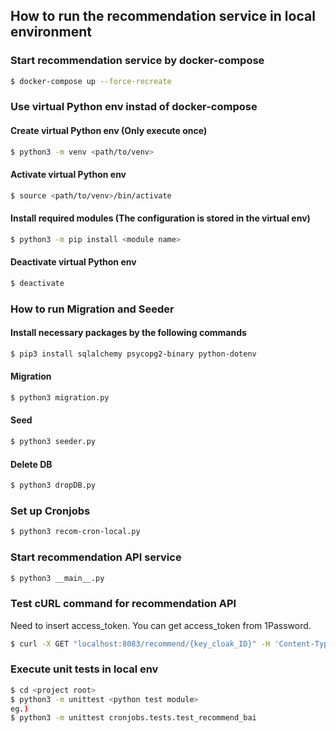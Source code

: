 ## How to run the recommendation service in local environment

### Start recommendation service by docker-compose

```bash
$ docker-compose up --force-recreate
```

### Use virtual Python env instad of docker-compose
#### Create virtual Python env (Only execute once)
```bash
$ python3 -m venv <path/to/venv>
```
#### Activate virtual Python env
```bash
$ source <path/to/venv>/bin/activate
```
#### Install required modules (The configuration is stored in the virtual env)
```bash
$ python3 -m pip install <module name>
```
#### Deactivate virtual Python env
```bash
$ deactivate
```

### How to run Migration and Seeder

#### Install necessary packages by the following commands

```bash
$ pip3 install sqlalchemy psycopg2-binary python-dotenv
```

#### Migration

```bash
$ python3 migration.py
```

#### Seed

```bash
$ python3 seeder.py
```

#### Delete DB

```bash
$ python3 dropDB.py
```

### Set up Cronjobs

```bash
$ python3 recom-cron-local.py
```

### Start recommendation API service

```bash
$ python3 __main__.py
```

### Test cURL command for recommendation API

Need to insert access_token.
You can get access_token from 1Password.

```bash
$ curl -X GET "localhost:8083/recommend/{key_cloak_ID}" -H 'Content-Type: application/json' -H 'access_token:1234567abcdefg'
```

### Execute unit tests in local env
```bash
$ cd <project root>
$ python3 -m unittest <python test module>
eg.)
$ python3 -m unittest cronjobs.tests.test_recommend_bai
```